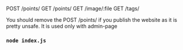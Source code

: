 POST /points/
GET /points/
GET /image/:file
GET /tags/

You should remove the POST /points/ if you publish the website as it is pretty unsafe. It is used only with admin-page

### `node index.js`

